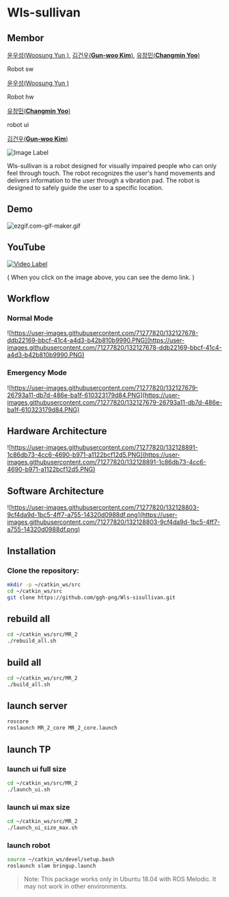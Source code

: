 # **Wls-sullivan**

## Membor

[윤우성(Woosung Yun )](https://github.com/ggh-png), [김건우(**Gun-woo Kim**)](https://github.com/kimku-0112), [유창민(**Changmin Yoo**)](https://github.com/qprkquf)

Robot sw 

[윤우성(Woosung Yun )](https://github.com/ggh-png)

Robot hw

[유창민(**Changmin Yoo**)](https://github.com/qprkquf)

robot ui

[김건우(**Gun-woo Kim**)](https://github.com/kimku-0112)

![Image Label](https://user-images.githubusercontent.com/71277820/132127880-b20c1869-dfa0-4aea-ad04-9a5fe2b14d9d.PNG)

Wls-sullivan is a robot designed for visually impaired people who can only feel through touch. The robot recognizes the user's hand movements and delivers information to the user through a vibration pad. The robot is designed to safely guide the user to a specific location.

## **Demo**

![ezgif.com-gif-maker.gif](ezgif.com-video-to-gif.gif)


## **YouTube**

[![Video Label](https://user-images.githubusercontent.com/71277820/161438131-49853121-f4f7-4918-919d-9333d6604514.png)](https://youtu.be/FCpgLseV2Cw)

( When you click on the image above, you can see the demo link. )

## **Workflow**

### **Normal Mode**

![https://user-images.githubusercontent.com/71277820/132127678-ddb22169-bbcf-41c4-a4d3-b42b810b9990.PNG](https://user-images.githubusercontent.com/71277820/132127678-ddb22169-bbcf-41c4-a4d3-b42b810b9990.PNG)

### **Emergency Mode**

![https://user-images.githubusercontent.com/71277820/132127679-26793a11-db7d-486e-ba1f-610323179d84.PNG](https://user-images.githubusercontent.com/71277820/132127679-26793a11-db7d-486e-ba1f-610323179d84.PNG)

## **Hardware Architecture**

![https://user-images.githubusercontent.com/71277820/132128891-1c86db73-4cc6-4690-b971-a1122bcf12d5.PNG](https://user-images.githubusercontent.com/71277820/132128891-1c86db73-4cc6-4690-b971-a1122bcf12d5.PNG)

## **Software Architecture**

![https://user-images.githubusercontent.com/71277820/132128803-9cf4da9d-1bc5-4ff7-a755-14320d0988df.png](https://user-images.githubusercontent.com/71277820/132128803-9cf4da9d-1bc5-4ff7-a755-14320d0988df.png)

## **Installation**

### Clone the repository:

```bash
mkdir -p ~/catkin_ws/src
cd ~/catkin_ws/src
git clone https://github.com/ggh-png/Wls-sisullivan.git
```

## rebuild all

```bash
cd ~/catkin_ws/src/MR_2
./rebuild_all.sh
```

## build all

```bash
cd ~/catkin_ws/src/MR_2
./build_all.sh
```

## launch server

```bash
roscore
roslaunch MR_2_core MR_2_core.launch
```

## launch TP

### launch ui full size

```bash
cd ~/catkin_ws/src/MR_2
./launch_ui.sh
```

### launch ui max size

```bash
cd ~/catkin_ws/src/MR_2
./launch_ui_size_max.sh
```

### launch robot

```bash
source ~/catkin_ws/devel/setup.bash
roslaunch slam bringup.launch
```

> Note: This package works only in Ubuntu 18.04 with ROS Melodic. It may not work in other environments.
>
